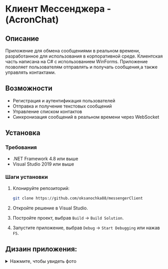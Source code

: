 # Клиент Мессенджера - (AcronChat)

## Описание

Приложение для обмена сообщениями в реальном времени, разработанное для использования в корпоративной среде. Клиентская часть написана на C# с использованием WinForms. Приложение позволяет пользователям отправлять и получать сообщения,а также управлять контактами.

## Возможности

- Регистрация и аутентификация пользователей
- Отправка и получение текстовых сообщений
- Управление списком контактов
- Синхронизация сообщений в реальном времени через WebSocket

## Установка

### Требования

- .NET Framework 4.8 или выше
- Visual Studio 2019 или выше

### Шаги установки

1. Клонируйте репозиторий:

    ```bash
    git clone https://github.com/oksanochka88/messengerClient
    ```

2. Откройте решение в Visual Studio.

3. Постройте проект, выбрав `Build` -> `Build Solution`.

4. Запустите приложение, выбрав `Debug` -> `Start Debugging` или нажав `F5`.

## Дизаин приложения:

<details>
  <summary>Нажмите, чтобы увидеть фото</summary>
  
  <img src="./media/Screenshot_1.png" alt="Screenshot 1">
  <img src="./media/Screenshot_2.png" alt="Screenshot 2">
  <img src="./media/Screenshot_3.png" alt="Screenshot 3">
  <img src="./media/Screenshot_4.png" alt="Screenshot 4">
  <img src="./media/Screenshot_5.png" alt="Screenshot 5">
  <img src="./media/Screenshot_6.png" alt="Screenshot 6">

</details>
